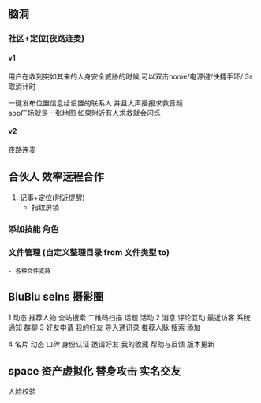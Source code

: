 ## 脑洞

### 社区+定位(夜路连麦)
#### v1
用户在收到突如其来的人身安全威胁的时候 
可以双击home/电源键/快捷手环/
3s取消计时

一键发布位置信息给设置的联系人 并且大声播报求救音频  
app广场就是一张地图  如果附近有人求救就会闪烁  
#### v2
夜路连麦

## 合伙人 效率远程合作
1. 记事+定位(附近提醒)
   * 指纹屏锁
### 添加技能 角色
### 文件管理 (自定义整理目录 from 文件类型 to)
    - 各种文件支持
    
## BiuBiu seins 摄影圈

1  动态 推荐人物 全站搜索 二维码扫描
   话题 
   活动 
2  消息 评论互动 最近访客 系统通知
   群聊
3  好友申请 我的好友 导入通讯录 推荐人脉 搜索 添加

4 名片 动态 口碑
  身份认证
  邀请好友
  我的收藏
  帮助与反馈 
  版本更新

## space 资产虚拟化 替身攻击 实名交友
人脸校验




